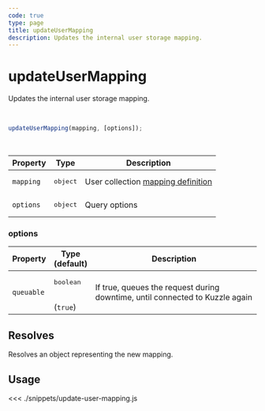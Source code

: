 ```yaml
---
code: true
type: page
title: updateUserMapping
description: Updates the internal user storage mapping.
---
```


# updateUserMapping

Updates the internal user storage mapping.

<br />

```js
updateUserMapping(mapping, [options]);
```

<br />

| Property | Type | Description |
|--- |--- |--- |
| `mapping` | <pre>object</pre> | User collection [mapping definition](/core/2/guides/essentials/database-mappings) |
| `options` | <pre>object</pre> | Query options |

### options

| Property | Type<br />(default) | Description |
| --- | --- | --- |
| `queuable` | <pre>boolean</pre><br />(`true`) | If true, queues the request during downtime, until connected to Kuzzle again |

## Resolves

Resolves an object representing the new mapping.

## Usage

<<< ./snippets/update-user-mapping.js
